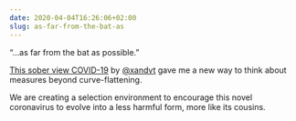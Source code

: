 ```yaml
---
date: 2020-04-04T16:26:06+02:00
slug: as-far-from-the-bat-as
---
```

“…as far from the bat as possible.”

[This sober view COVID-19](https://www.the-tls.co.uk/articles/some-thoughts-on-the-british-response-to-coronavirus-essay-alexander-van-tulleken/) by [@xandvt](https://twitter.com/xandvt) gave me a new way to think about measures beyond curve-flattening.

We are creating a selection environment to encourage this novel coronavirus to evolve into a less harmful form, more like its cousins.

